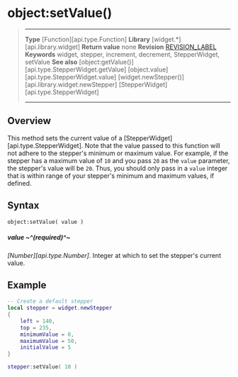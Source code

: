 # object:setValue()

> --------------------- ------------------------------------------------------------------------------------------
> __Type__              [Function][api.type.Function]
> __Library__           [widget.*][api.library.widget]
> __Return value__      none
> __Revision__          [REVISION_LABEL](REVISION_URL)
> __Keywords__          widget, stepper, increment, decrement, StepperWidget, setValue
> __See also__          [object:getValue()][api.type.StepperWidget.getValue]
>						[object.value][api.type.StepperWidget.value]
>						[widget.newStepper()][api.library.widget.newStepper]
>						[StepperWidget][api.type.StepperWidget]
> --------------------- ------------------------------------------------------------------------------------------

## Overview

This method sets the current value of a [StepperWidget][api.type.StepperWidget]. Note that the value passed to this function will not adhere to the stepper's minimum or maximum value. For example, if the stepper has a maximum value of `10` and you pass `20` as the `value` parameter, the stepper's value will be `20`. Thus, you should only pass in a `value` integer that is within range of your stepper's minimum and maximum values, if defined.


## Syntax

	object:setValue( value )

##### value ~^(required)^~
_[Number][api.type.Number]._ Integer at which to set the stepper's current value.


## Example

``````lua
-- Create a default stepper
local stepper = widget.newStepper
{
    left = 140,
    top = 235,
    minimumValue = 0,
    maximumValue = 50,
    initialValue = 5
}

stepper:setValue( 10 )
``````
